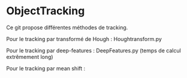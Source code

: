 # ObjectTracking

 Ce git propose différentes méthodes de tracking.

 Pour le tracking par transformé de Hough : Houghtransform.py

 Pour le tracking par deep-features : DeepFeatures.py (temps de calcul extrêmement long)

 Pour le tracking par mean shift : 
